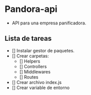 # Pandora-api
- API para una empresa panificadora.
## Lista de tareas
- [] Instalar gestor de paquetes.
- [] Crear carpetas:
   - [] Helpers
   - [] Controllers
   - [] Middlewares
   - [] Routes
- [] Crear archivo index.js
- [] Crear variable de entorno
